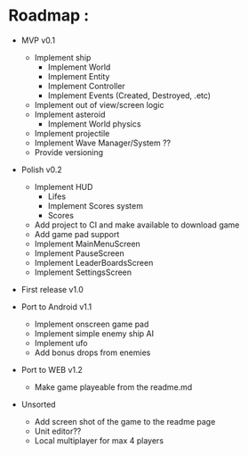 # Roadmap :
* MVP v0.1
  * Implement ship
    * Implement World
	* Implement Entity
	* Implement Controller
	* Implement Events (Created, Destroyed, .etc)
  * Implement out of view/screen logic
  * Implement asteroid
    * Implement World physics
  * Implement projectile
  * Implement Wave Manager/System ??
  * Provide versioning

* Polish v0.2
  * Implement HUD
	* Lifes
	* Implement Scores system
	* Scores
  * Add project to CI and make available to download game
  * Add game pad support
  * Implement MainMenuScreen
  * Implement PauseScreen
  * Implement LeaderBoardsScreen
  * Implement SettingsScreen

* First release v1.0

* Port to Android v1.1
  * Implement onscreen game pad
  * Implement simple enemy ship AI
  * Implement ufo
  * Add bonus drops from enemies
	
* Port to WEB v1.2
  * Make game playeable from the readme.md

* Unsorted
  * Add screen shot of the game to the readme page
  * Unit editor??
  * Local multiplayer for max 4 players